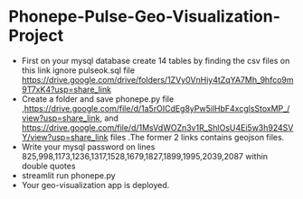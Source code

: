 # Phonepe-Pulse-Geo-Visualization-Project
- First on your mysql database create 14 tables by finding the csv files on this link ignore pulseok.sql file https://drive.google.com/drive/folders/1ZVy0VnHiy4tZqYA7Mh_9hfco9m9T7xK4?usp=share_link
- Create a folder and save phonepe.py file ,https://drive.google.com/file/d/1a5rOICdEg8yPw5ilHbF4xcglsStoxMP_/view?usp=share_link, and 
https://drive.google.com/file/d/1MsVdWOZn3v1R_ShlOsU4Ei5w3h924SVY/view?usp=share_link files .The former 2 links contains geojson files.
- Write your mysql password on lines 825,998,1173,1236,1317,1528,1679,1827,1899,1995,2039,2087 within double quotes
- streamlit run phonepe.py
- Your geo-visualization app is deployed.
